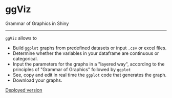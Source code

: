 # ggViz

Grammar of Graphics in Shiny

----

`ggViz` allows to 

- Build `ggplot` graphs from predefined datasets or input `.csv` or excel files.
- Determine whether the variables in your dataframe are continuous or categorical.
- Input the parameters for the graphs in a "layered way", according to the principles of "Grammar of Graphics" followed by `ggplot`
- See, copy and edit in real time the `ggplot` code that generates the graph.
- Download your graphs.

[Deployed version](https://cvmartin.shinyapps.io/ggviz/)
